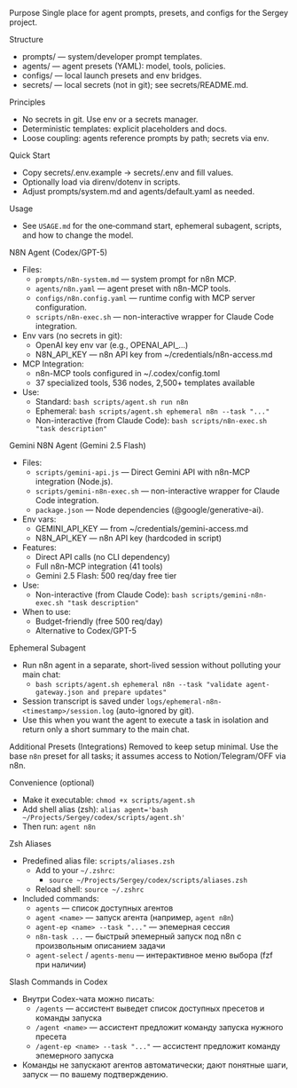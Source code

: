 Purpose
Single place for agent prompts, presets, and configs for the Sergey project.

Structure
- prompts/ — system/developer prompt templates.
- agents/ — agent presets (YAML): model, tools, policies.
- configs/ — local launch presets and env bridges.
- secrets/ — local secrets (not in git); see secrets/README.md.

Principles
- No secrets in git. Use env or a secrets manager.
- Deterministic templates: explicit placeholders and docs.
- Loose coupling: agents reference prompts by path; secrets via env.

Quick Start
- Copy secrets/.env.example → secrets/.env and fill values.
- Optionally load via direnv/dotenv in scripts.
- Adjust prompts/system.md and agents/default.yaml as needed.

Usage
- See `USAGE.md` for the one‑command start, ephemeral subagent, scripts, and how to change the model.

N8N Agent (Codex/GPT-5)
- Files:
  - `prompts/n8n-system.md` — system prompt for n8n MCP.
  - `agents/n8n.yaml` — agent preset with n8n-MCP tools.
  - `configs/n8n.config.yaml` — runtime config with MCP server configuration.
  - `scripts/n8n-exec.sh` — non-interactive wrapper for Claude Code integration.
- Env vars (no secrets in git):
  - OpenAI key env var (e.g., OPENAI_API_…)
  - N8N_API_KEY — n8n API key from ~/credentials/n8n-access.md
- MCP Integration:
  - n8n-MCP tools configured in ~/.codex/config.toml
  - 37 specialized tools, 536 nodes, 2,500+ templates available
- Use:
  - Standard: `bash scripts/agent.sh run n8n`
  - Ephemeral: `bash scripts/agent.sh ephemeral n8n --task "..."`
  - Non-interactive (from Claude Code): `bash scripts/n8n-exec.sh "task description"`

Gemini N8N Agent (Gemini 2.5 Flash)
- Files:
  - `scripts/gemini-api.js` — Direct Gemini API with n8n-MCP integration (Node.js).
  - `scripts/gemini-n8n-exec.sh` — non-interactive wrapper for Claude Code integration.
  - `package.json` — Node dependencies (@google/generative-ai).
- Env vars:
  - GEMINI_API_KEY — from ~/credentials/gemini-access.md
  - N8N_API_KEY — n8n API key (hardcoded in script)
- Features:
  - Direct API calls (no CLI dependency)
  - Full n8n-MCP integration (41 tools)
  - Gemini 2.5 Flash: 500 req/day free tier
- Use:
  - Non-interactive (from Claude Code): `bash scripts/gemini-n8n-exec.sh "task description"`
- When to use:
  - Budget-friendly (free 500 req/day)
  - Alternative to Codex/GPT-5

Ephemeral Subagent
- Run n8n agent in a separate, short-lived session without polluting your main chat:
  - `bash scripts/agent.sh ephemeral n8n --task "validate agent-gateway.json and prepare updates"`
- Session transcript is saved under `logs/ephemeral-n8n-<timestamp>/session.log` (auto-ignored by git).
- Use this when you want the agent to execute a task in isolation and return only a short summary to the main chat.

Additional Presets (Integrations)
Removed to keep setup minimal. Use the base `n8n` preset for all tasks; it assumes access to Notion/Telegram/OFF via n8n.

Convenience (optional)
- Make it executable: `chmod +x scripts/agent.sh`
- Add shell alias (zsh): `alias agent='bash ~/Projects/Sergey/codex/scripts/agent.sh'`
- Then run: `agent n8n`

Zsh Aliases
- Predefined alias file: `scripts/aliases.zsh`
  - Add to your `~/.zshrc`:
    - `source ~/Projects/Sergey/codex/scripts/aliases.zsh`
  - Reload shell: `source ~/.zshrc`
- Included commands:
  - `agents` — список доступных агентов
  - `agent <name>` — запуск агента (например, `agent n8n`)
  - `agent-ep <name> --task "..."` — эпемерная сессия
  - `n8n-task ...` — быстрый эпемерный запуск под n8n с произвольным описанием задачи
  - `agent-select` / `agents-menu` — интерактивное меню выбора (fzf при наличии)

Slash Commands in Codex
- Внутри Codex-чата можно писать:
  - `/agents` — ассистент выведет список доступных пресетов и команды запуска
  - `/agent <name>` — ассистент предложит команду запуска нужного пресета
  - `/agent-ep <name> --task "..."` — ассистент предложит команду эпемерного запуска
- Команды не запускают агентов автоматически; дают понятные шаги, запуск — по вашему подтверждению.
